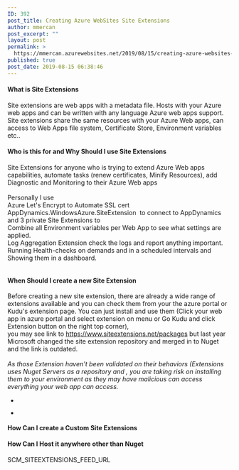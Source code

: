 ```yaml
---
ID: 392
post_title: Creating Azure WebSites Site Extensions
author: mmercan
post_excerpt: ""
layout: post
permalink: >
  https://mmercan.azurewebsites.net/2019/08/15/creating-azure-websites-site-extensions/
published: true
post_date: 2019-08-15 06:38:46
---
```

<!-- wp:heading {"level":4} -->
<h4>

What is Site Extensions

</h4>
<!-- /wp:heading -->

<!-- wp:paragraph -->
<p>Site extensions are web apps with a metadata file. Hosts with your Azure web apps and can be written with any language Azure web apps support. Site extensions share the same resources with your Azure Web apps, can access to Web Apps file system, Certificate Store, Environment variables etc..  </p>
<!-- /wp:paragraph -->

<!-- wp:heading {"level":4} -->
<h4> Who is this for and   Why Should I use Site Extensions </h4>
<!-- /wp:heading -->

<!-- wp:paragraph -->
<p> Site Extensions for anyone who  is trying to extend Azure Web apps capabilities, automate tasks (renew certificates, Minify Resources), add Diagnostic and Monitoring to their Azure Web apps <br><br>Personally I use <br>Azure Let's Encrypt to Automate SSL cert <br>AppDynamics.WindowsAzure.SiteExtension  to connect to AppDynamics <br>and 3 private Site Extensions to<br>Combine all Environment variables per Web App to see what settings are applied.<br>Log Aggregation Extension check the logs and report anything important.<br>Running Health-checks on demands and in a scheduled intervals and Showing them in a dashboard.</p>
<!-- /wp:paragraph -->

<!-- wp:image {"id":462} -->
<figure class="wp-block-image"><img src="/wp-content/uploads/2019/08/Site-Extensions-img-3-1024x344.jpg" alt="" class="wp-image-462"/></figure>
<!-- /wp:image -->

<!-- wp:heading {"level":4} -->
<h4>When Should I create a new Site Extension</h4>
<!-- /wp:heading -->

<!-- wp:paragraph -->
<p>Before creating a new site extension, there are already a wide range of extensions available and you can check them from your the azure portal or Kudu's extension page. You can just install and use them (Click your web app in azure portal and select extension on menu or Go Kudu and click Extension button on the right top corner), <br>you may see link to <a href="https://www.siteextensions.net/packages">https://www.siteextensions.net/packages</a>  but last year Microsoft changed the site extension repository and merged in to Nuget and the link is outdated.<br><br><em>As those Extension haven't been validated on their behaviors (Extensions uses Nuget Servers as a repository and , you are taking risk on installing them to your environment as they may have malicious can access everything your web app can access.</em></p>
<!-- /wp:paragraph -->

<!-- wp:gallery {"ids":[457,459]} -->
<ul class="wp-block-gallery columns-2 is-cropped"><li class="blocks-gallery-item"><figure><img src="/wp-content/uploads/2019/08/Site-Extensions-img-1.jpg" alt="" data-id="457" class="wp-image-457"/></figure></li><li class="blocks-gallery-item"><figure><img src="/wp-content/uploads/2019/08/Site-Extensions-img-2.jpg" alt="" data-id="459" data-link="https://mmercan.azurewebsites.net/2019/08/15/creating-azure-websites-site-extensions/site-extensions-img-2/" class="wp-image-459"/></figure></li></ul>
<!-- /wp:gallery -->

<!-- wp:heading {"level":4} -->
<h4>How Can I create a Custom Site Extensions</h4>
<!-- /wp:heading -->

<!-- wp:paragraph -->
<p></p>
<!-- /wp:paragraph -->

<!-- wp:heading {"level":4} -->
<h4>How Can I Host it anywhere other than Nuget </h4>
<!-- /wp:heading -->

<!-- wp:paragraph -->
<p>

SCM_SITEEXTENSIONS_FEED_URL

</p>
<!-- /wp:paragraph -->